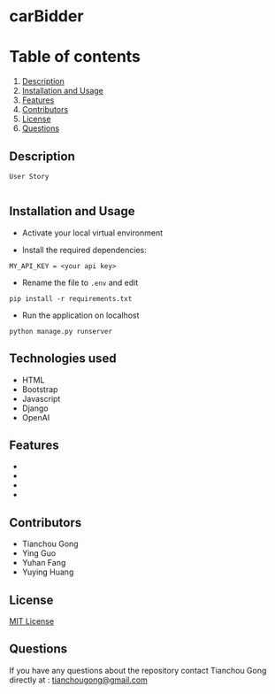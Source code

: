 # carBidder


# Table of contents
1. [Description](#description)
2. [Installation and Usage](#installation-and-usage)
3. [Features](#features)
5. [Contributors](#contributors)
6. [License](#license)
7. [Questions](#questions)

## Description
```
User Story


```
## Installation and Usage
* Activate your local virtual environment
    
* Install the required dependencies:
```
MY_API_KEY = <your api key>
```
* Rename the file to `.env` and edit
```
pip install -r requirements.txt
```
* Run the application on localhost
```
python manage.py runserver
```

## Technologies used
* HTML
* Bootstrap
* Javascript
* Django
* OpenAI




## Features
* 
* 
* 
* 


## Contributors

* Tianchou Gong
* Ying Guo
* Yuhan Fang
* Yuying Huang


## License
[MIT License](https://choosealicense.com/licenses/mit/)

## Questions

If you have any questions about the repository contact Tianchou Gong directly at : tianchougong@gmail.com